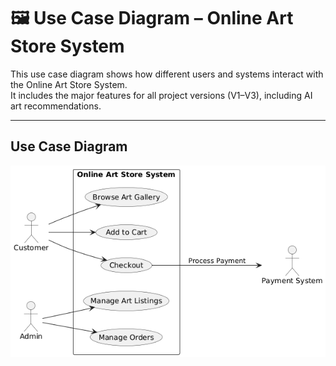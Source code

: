 # 🖼️ Use Case Diagram – Online Art Store System

This use case diagram shows how different users and systems interact with the Online Art Store System.  
It includes the major features for all project versions (V1–V3), including AI art recommendations.

---

## Use Case Diagram
![Online Art Store Use Case Diagram](use-case-diagram.png)
